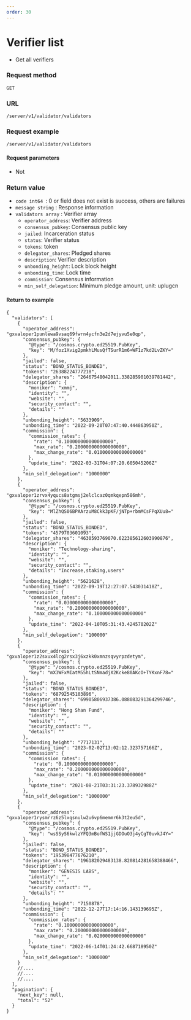```yaml
---
order: 30
---
```


# Verifier list
 
- Get all verifiers

### Request method
`GET`

### URL
`/server/v1/validator/validators`

### Request example

```
/server/v1/validator/validators
```


#### Request parameters
 
- Not

### Return value
- `code int64 `: 0 or field does not exist is success, others are failures
- `message string` : Response information
- `validators array` : Verifier array
    - `operator_address`: Verifier address
    - `consensus_pubkey`: Consensus public key
    - `jailed`: Incarceration status
    - `status`: Verifier status
    - `tokens`: token
    - `delegator_shares`: Pledged shares
    - `description`: Verifier description
    - `unbonding_height`: Lock block height
    - `unbonding_time`: Lock time
    - `commission`: Consensus information
    - `min_self_delegation`: Minimum pledge amount, unit: uplugcn

#### Return to example
```json5
{
  "validators": [
    {
      "operator_address": "gxvaloper1punlewa9vsaq69fwrn4ycfn3e2d7ejyvu5e0qp",
      "consensus_pubkey": {
        "@type": "/cosmos.crypto.ed25519.PubKey",
        "key": "M/foz1Xvig2pmkhLMusQfTSurR1m6+WF1z7kd2LvZKY="
      },
      "jailed": false,
      "status": "BOND_STATUS_BONDED",
      "tokens": "26388224777218",
      "delegator_shares": "26467548042011.338285901039781442",
      "description": {
        "moniker": "xmmj",
        "identity": "",
        "website": "",
        "security_contact": "",
        "details": ""
      },
      "unbonding_height": "5633909",
      "unbonding_time": "2022-09-20T07:47:40.444863950Z",
      "commission": {
        "commission_rates": {
          "rate": "0.100000000000000000",
          "max_rate": "0.200000000000000000",
          "max_change_rate": "0.010000000000000000"
        },
        "update_time": "2022-03-31T04:07:20.605045206Z"
      },
      "min_self_delegation": "1000000"
    },
    {
      "operator_address": "gxvaloper1zrvx4yqucs8atgmsj2elclcaz0qmkqepn586mh",
      "consensus_pubkey": {
        "@type": "/cosmos.crypto.ed25519.PubKey",
        "key": "MlZhQS06BPAArzuM8Ckk3pKF/jNTp+rbmMCsFPqXUu8="
      },
      "jailed": false,
      "status": "BOND_STATUS_BONDED",
      "tokens": "4579703601093",
      "delegator_shares": "4630593769070.622385612603990876",
      "description": {
        "moniker": "Technology-sharing",
        "identity": "",
        "website": "",
        "security_contact": "",
        "details": "Increase,staking,users"
      },
      "unbonding_height": "5621628",
      "unbonding_time": "2022-09-19T12:27:07.543031418Z",
      "commission": {
        "commission_rates": {
          "rate": "0.030000000000000000",
          "max_rate": "0.200000000000000000",
          "max_change_rate": "0.100000000000000000"
        },
        "update_time": "2022-04-10T05:31:43.424570202Z"
      },
      "min_self_delegation": "100000"
    },
    {
      "operator_address": "gxvaloper1z2sxux4lcg2rsx3j6xzkk0xmnzsqvyrpzdetym",
      "consensus_pubkey": {
        "@type": "/cosmos.crypto.ed25519.PubKey",
        "key": "mX3WFxMIatM55hLtSNmadjX2Kcke80AKcO+TYKxnF78="
      },
      "jailed": false,
      "status": "BOND_STATUS_BONDED",
      "tokens": "68792545103896",
      "delegator_shares": "69905806937386.088083291364299746",
      "description": {
        "moniker": "Hong Shan Fund",
        "identity": "",
        "website": "",
        "security_contact": "",
        "details": ""
      },
      "unbonding_height": "7717131",
      "unbonding_time": "2023-02-02T13:02:12.323757166Z",
      "commission": {
        "commission_rates": {
          "rate": "0.100000000000000000",
          "max_rate": "0.200000000000000000",
          "max_change_rate": "0.010000000000000000"
        },
        "update_time": "2021-08-21T03:31:23.378932988Z"
      },
      "min_self_delegation": "1000000"
    },
    {
      "operator_address": "gxvaloper1rysmrrz6z5lxgsnulw2u6vp6memmr6k3t2eu5d",
      "consensus_pubkey": {
        "@type": "/cosmos.crypto.ed25519.PubKey",
        "key": "wsSSyS6kwlzYFQ3mBofWS1jjGDOuO3j4yCgT0uvkJ4Y="
      },
      "jailed": false,
      "status": "BOND_STATUS_BONDED",
      "tokens": "195398477676210",
      "delegator_shares": "196182029483138.820814281658388466",
      "description": {
        "moniker": "GENESIS LABS",
        "identity": "",
        "website": "",
        "security_contact": "",
        "details": ""
      },
      "unbonding_height": "7150878",
      "unbonding_time": "2022-12-27T17:14:16.143139695Z",
      "commission": {
        "commission_rates": {
          "rate": "0.100000000000000000",
          "max_rate": "0.200000000000000000",
          "max_change_rate": "0.020000000000000000"
        },
        "update_time": "2022-06-14T01:24:42.668718950Z"
      },
      "min_self_delegation": "1000000"
    }
    //....
    //....
    //....
  ],
  "pagination": {
    "next_key": null,
    "total": "52"
  }
}
```